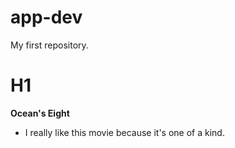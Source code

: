 # app-dev
My first repository.
# H1
**Ocean's Eight**
- I really like this movie because it's one of a kind.
